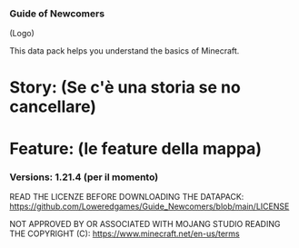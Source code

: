 ### Guide of Newcomers

(Logo)

This data pack helps you understand the basics of Minecraft.

# Story: (Se c'è una storia se no cancellare)

# Feature: (le feature della mappa)

### Versions: 1.21.4 (per il momento)

READ THE LICENZE BEFORE DOWNLOADING THE DATAPACK:
https://github.com/Loweredgames/Guide_Newcomers/blob/main/LICENSE

NOT APPROVED BY OR ASSOCIATED WITH MOJANG STUDIO READING THE COPYRIGHT (C): 
https://www.minecraft.net/en-us/terms
